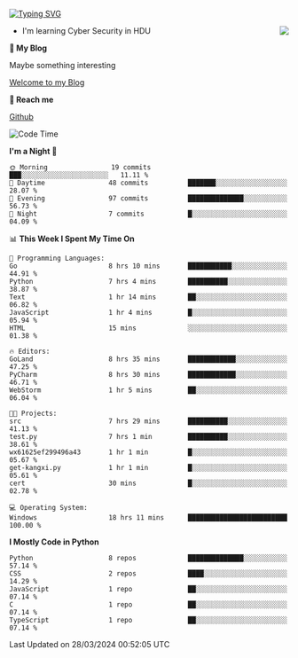 [![Typing SVG](https://readme-typing-svg.herokuapp.com?font=Fira+Code&pause=1000&random=false&width=450&height=60&lines=Hello+%F0%9F%91%8B%F0%9F%8F%BB;I'm+JBNRZ)](https://git.io/typing-svg)

<a href="#">
  <img align="right" src="https://github-readme-stats.vercel.app/api?username=JBNRZ&show_icons=true&bg_color=15,f2f7fd,E0EAFC" />
</a>

- I'm learning Cyber Security in HDU

 **🌱 My Blog**

Maybe something interesting

[Welcome to my Blog](https://jbnrz.com.cn/)

 **💬 Reach me** 

[Github](https://github.com/JBNRZ)


<!--START_SECTION:waka-->
![Code Time](http://img.shields.io/badge/Code%20Time-406%20hrs%2014%20mins-blue)

**I'm a Night 🦉** 

```text
🌞 Morning                19 commits          ███░░░░░░░░░░░░░░░░░░░░░░   11.11 % 
🌆 Daytime                48 commits          ███████░░░░░░░░░░░░░░░░░░   28.07 % 
🌃 Evening                97 commits          ██████████████░░░░░░░░░░░   56.73 % 
🌙 Night                  7 commits           █░░░░░░░░░░░░░░░░░░░░░░░░   04.09 % 
```


📊 **This Week I Spent My Time On** 

```text
💬 Programming Languages: 
Go                       8 hrs 10 mins       ███████████░░░░░░░░░░░░░░   44.91 % 
Python                   7 hrs 4 mins        ██████████░░░░░░░░░░░░░░░   38.87 % 
Text                     1 hr 14 mins        ██░░░░░░░░░░░░░░░░░░░░░░░   06.82 % 
JavaScript               1 hr 4 mins         █░░░░░░░░░░░░░░░░░░░░░░░░   05.94 % 
HTML                     15 mins             ░░░░░░░░░░░░░░░░░░░░░░░░░   01.38 % 

🔥 Editors: 
GoLand                   8 hrs 35 mins       ████████████░░░░░░░░░░░░░   47.25 % 
PyCharm                  8 hrs 30 mins       ████████████░░░░░░░░░░░░░   46.71 % 
WebStorm                 1 hr 5 mins         ██░░░░░░░░░░░░░░░░░░░░░░░   06.04 % 

🐱‍💻 Projects: 
src                      7 hrs 29 mins       ██████████░░░░░░░░░░░░░░░   41.13 % 
test.py                  7 hrs 1 min         ██████████░░░░░░░░░░░░░░░   38.61 % 
wx61625ef299496a43       1 hr 1 min          █░░░░░░░░░░░░░░░░░░░░░░░░   05.67 % 
get-kangxi.py            1 hr 1 min          █░░░░░░░░░░░░░░░░░░░░░░░░   05.61 % 
cert                     30 mins             █░░░░░░░░░░░░░░░░░░░░░░░░   02.78 % 

💻 Operating System: 
Windows                  18 hrs 11 mins      █████████████████████████   100.00 % 
```

**I Mostly Code in Python** 

```text
Python                   8 repos             ██████████████░░░░░░░░░░░   57.14 % 
CSS                      2 repos             ████░░░░░░░░░░░░░░░░░░░░░   14.29 % 
JavaScript               1 repo              ██░░░░░░░░░░░░░░░░░░░░░░░   07.14 % 
C                        1 repo              ██░░░░░░░░░░░░░░░░░░░░░░░   07.14 % 
TypeScript               1 repo              ██░░░░░░░░░░░░░░░░░░░░░░░   07.14 % 
```




 Last Updated on 28/03/2024 00:52:05 UTC
<!--END_SECTION:waka-->
